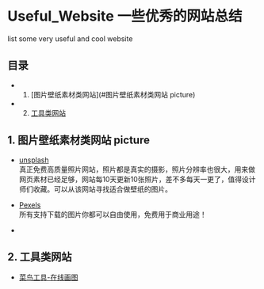 # Useful_Website 一些优秀的网站总结
list some very useful and cool website

## 目录

+ 1. [图片壁纸素材类网站](#图片壁纸素材类网站 picture)

+ 2. [工具类网站](#工具类网站)

## 1. 图片壁纸素材类网站 picture

- [unsplash](https://unsplash.com/) <br>
真正免费高质量照片网站，照片都是真实的摄影，照片分辨率也很大，用来做网页素材已经足够，网站每10天更新10张照片，差不多每天一更了，值得设计师们收藏。可以从该网站寻找适合做壁纸的图片。

- [Pexels](https://www.pexels.com/) <br>
所有支持下载的图片你都可以自由使用，免费用于商业用途！

- []()


## 2. 工具类网站

- [菜鸟工具-在线画图](https://c.runoob.com/more/shapefly-diagram/)

